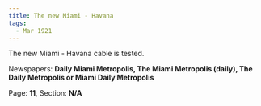 ```yaml
---  
title: The new Miami - Havana  
tags:  
  - Mar 1921  
---  
```

  
The new Miami - Havana cable is tested.  
  
Newspapers: **Daily Miami Metropolis, The Miami Metropolis (daily), The Daily Metropolis or Miami Daily Metropolis**  
  
Page: **11**, Section: **N/A** 
